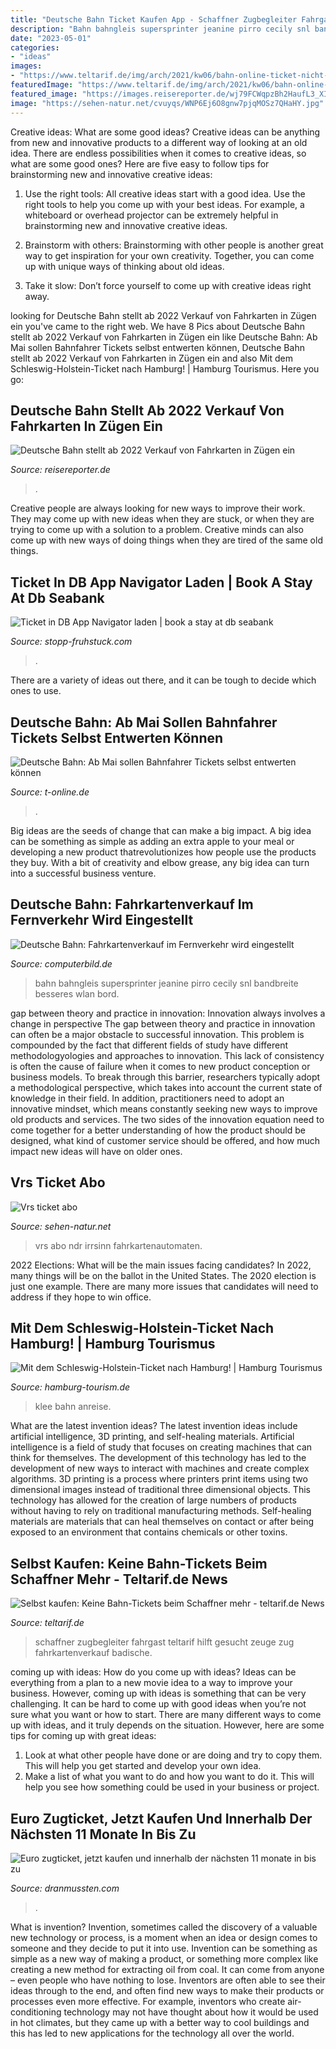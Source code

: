 ```yaml
---
title: "Deutsche Bahn Ticket Kaufen App - Schaffner Zugbegleiter Fahrgast Teltarif Hilft Gesucht Zeuge Zug Fahrkartenverkauf Badische"
description: "Bahn bahngleis supersprinter jeanine pirro cecily snl bandbreite besseres wlan bord"
date: "2023-05-01"
categories:
- "ideas"
images:
- "https://www.teltarif.de/img/arch/2021/kw06/bahn-online-ticket-nicht-mehr-beim-schaffner-1lmp4.jpg"
featuredImage: "https://www.teltarif.de/img/arch/2021/kw06/bahn-online-ticket-nicht-mehr-beim-schaffner-1lmp4.jpg"
featured_image: "https://images.reisereporter.de/wj79FCWqpzBh2HaufL3_XIKDY68Fwj4vfAg5VsFNvi8/g:sm/cb:b8649bbc0798e32bc22245a641d5f37b/w:760/YzhiMmZkOWQtOGU/yOS00ZjAzLTgxZD/MtNmVmNTg2ZTgyM/TUwLmpwZw"
image: "https://sehen-natur.net/cvuyqs/WNP6Ej6O8gnw7pjqMOSz7QHaHY.jpg"
---
```



Creative ideas: What are some good ideas?
Creative ideas can be anything from new and innovative products to a different way of looking at an old idea. There are endless possibilities when it comes to creative ideas, so what are some good ones? Here are five easy to follow tips for brainstorming new and innovative creative ideas:
1) Use the right tools: All creative ideas start with a good idea. Use the right tools to help you come up with your best ideas. For example, a whiteboard or overhead projector can be extremely helpful in brainstorming new and innovative creative ideas.

2) Brainstorm with others: Brainstorming with other people is another great way to get inspiration for your own creativity. Together, you can come up with unique ways of thinking about old ideas.

3) Take it slow: Don’t force yourself to come up with creative ideas right away.

	

		
looking for Deutsche Bahn stellt ab 2022 Verkauf von Fahrkarten in Zügen ein you've came to the right web. We have 8 Pics about Deutsche Bahn stellt ab 2022 Verkauf von Fahrkarten in Zügen ein like Deutsche Bahn: Ab Mai sollen Bahnfahrer Tickets selbst entwerten können, Deutsche Bahn stellt ab 2022 Verkauf von Fahrkarten in Zügen ein and also Mit dem Schleswig-Holstein-Ticket nach Hamburg! | Hamburg Tourismus. Here you go:
		
    
## Deutsche Bahn Stellt Ab 2022 Verkauf Von Fahrkarten In Zügen Ein

<img loading=lazy src="https://images.reisereporter.de/wj79FCWqpzBh2HaufL3_XIKDY68Fwj4vfAg5VsFNvi8/g:sm/cb:b8649bbc0798e32bc22245a641d5f37b/w:760/YzhiMmZkOWQtOGU/yOS00ZjAzLTgxZD/MtNmVmNTg2ZTgyM/TUwLmpwZw" onerror="this.onerror=null;this.src='https://tse4.mm.bing.net/th?id=OIP.8jpb4PJblC0I7iqhhUbGpQHaE7&amp;pid=15.1';" alt="Deutsche Bahn stellt ab 2022 Verkauf von Fahrkarten in Zügen ein">

_Source: reisereporter.de_

>. 

	

Creative people are always looking for new ways to improve their work. They may come up with new ideas when they are stuck, or when they are trying to come up with a solution to a problem. Creative minds can also come up with new ways of doing things when they are tired of the same old things.

    
## Ticket In DB App Navigator Laden | Book A Stay At Db Seabank

<img loading=lazy src="https://stopp-fruhstuck.com/dkq/W_TH2wXAYNBlcqfa1vc-mwHaPI.jpg" onerror="this.onerror=null;this.src='https://tse4.mm.bing.net/th?id=OIP.YtZSpHs3NCUVq-CZGGlgcwAAAA&amp;pid=15.1';" alt="Ticket in DB App Navigator laden | book a stay at db seabank">

_Source: stopp-fruhstuck.com_

>. 

	

There are a variety of ideas out there, and it can be tough to decide which ones to use.

    
## Deutsche Bahn: Ab Mai Sollen Bahnfahrer Tickets Selbst Entwerten Können

<img loading=lazy src="https://bilder.t-online.de/b/83/48/79/68/id_83487968/tid_da/die-deutsche-bahn-app-um-das-ticket-selber-entwerten-zu-koennen-muessen-kunden-die-fahrt-ueber-die-app-buchen-.jpg" onerror="this.onerror=null;this.src='https://tse1.mm.bing.net/th?id=OIP.8NAU6UYRf1Et4ZthQ17cHwHaEK&amp;pid=15.1';" alt="Deutsche Bahn: Ab Mai sollen Bahnfahrer Tickets selbst entwerten können">

_Source: t-online.de_

>. 

	

Big ideas are the seeds of change that can make a big impact. A big idea can be something as simple as adding an extra apple to your meal or developing a new product thatrevolutionizes how people use the products they buy. With a bit of creativity and elbow grease, any big idea can turn into a successful business venture.

    
## Deutsche Bahn: Fahrkartenverkauf Im Fernverkehr Wird Eingestellt

<img loading=lazy src="https://i.computer-bild.de/imgs/1/3/7/4/1/7/9/3/fb144d6b49eea7e6.jpg" onerror="this.onerror=null;this.src='https://tse3.mm.bing.net/th?id=OIP.-xRNa0nup-YDcWUs-9OGmgHaEK&amp;pid=15.1';" alt="Deutsche Bahn: Fahrkartenverkauf im Fernverkehr wird eingestellt">

_Source: computerbild.de_

>bahn bahngleis supersprinter jeanine pirro cecily snl bandbreite besseres wlan bord. 

	

gap between theory and practice in innovation: Innovation always involves a change in perspective
The gap between theory and practice in innovation can often be a major obstacle to successful innovation. This problem is compounded by the fact that different fields of study have different methodologyologies and approaches to innovation. This lack of consistency is often the cause of failure when it comes to new product conception or business models. To break through this barrier, researchers typically adopt a methodological perspective, which takes into account the current state of knowledge in their field. In addition, practitioners need to adopt an innovative mindset, which means constantly seeking new ways to improve old products and services. The two sides of the innovation equation need to come together for a better understanding of how the product should be designed, what kind of customer service should be offered, and how much impact new ideas will have on older ones.

    
## Vrs Ticket Abo

<img loading=lazy src="https://sehen-natur.net/cvuyqs/WNP6Ej6O8gnw7pjqMOSz7QHaHY.jpg" onerror="this.onerror=null;this.src='https://tse2.mm.bing.net/th?id=OIP.PwuO_MiWM0RIq_u877mu1AAAAA&amp;pid=15.1';" alt="Vrs ticket abo">

_Source: sehen-natur.net_

>vrs abo ndr irrsinn fahrkartenautomaten. 

	

2022 Elections: What will be the main issues facing candidates?
In 2022, many things will be on the ballot in the United States. The 2020 election is just one example. There are many more issues that candidates will need to address if they hope to win office.

    
## Mit Dem Schleswig-Holstein-Ticket Nach Hamburg! | Hamburg Tourismus

<img loading=lazy src="https://www.hamburg-tourism.de/fileadmin/_processed_/d/d/csm_RE-Luebeck-Hamburg-SH_C-Deutsche-Bahn-AG-Wolfgang-Klee_5c9daa24e1.jpg" onerror="this.onerror=null;this.src='https://tse1.mm.bing.net/th?id=OIP.zitZBEDNXDvbmHUI8GOk7gHaBi&amp;pid=15.1';" alt="Mit dem Schleswig-Holstein-Ticket nach Hamburg! | Hamburg Tourismus">

_Source: hamburg-tourism.de_

>klee bahn anreise. 

	

What are the latest invention ideas?
The latest invention ideas include artificial intelligence, 3D printing, and self-healing materials. Artificial intelligence is a field of study that focuses on creating machines that can think for themselves. The development of this technology has led to the development of new ways to interact with machines and create complex algorithms. 3D printing is a process where printers print items using two dimensional images instead of traditional three dimensional objects. This technology has allowed for the creation of large numbers of products without having to rely on traditional manufacturing methods. Self-healing materials are materials that can heal themselves on contact or after being exposed to an environment that contains chemicals or other toxins.

    
## Selbst Kaufen: Keine Bahn-Tickets Beim Schaffner Mehr - Teltarif.de News

<img loading=lazy src="https://www.teltarif.de/img/arch/2021/kw06/bahn-online-ticket-nicht-mehr-beim-schaffner-1lmp4.jpg" onerror="this.onerror=null;this.src='https://tse3.mm.bing.net/th?id=OIP.FnnMJ0nz0PC9tN6H_D_KzAHaFC&amp;pid=15.1';" alt="Selbst kaufen: Keine Bahn-Tickets beim Schaffner mehr - teltarif.de News">

_Source: teltarif.de_

>schaffner zugbegleiter fahrgast teltarif hilft gesucht zeuge zug fahrkartenverkauf badische. 

	

coming up with ideas: How do you come up with ideas?
Ideas can be everything from a plan to a new movie idea to a way to improve your business. However, coming up with ideas is something that can be very challenging. It can be hard to come up with good ideas when you’re not sure what you want or how to start. There are many different ways to come up with ideas, and it truly depends on the situation. However, here are some tips for coming up with great ideas: 
1. Look at what other people have done or are doing and try to copy them. This will help you get started and develop your own idea. 
2. Make a list of what you want to do and how you want to do it. This will help you see how something could be used in your business or project. 

    
## Euro Zugticket, Jetzt Kaufen Und Innerhalb Der Nächsten 11 Monate In Bis Zu

<img loading=lazy src="https://dranmussten.com/bsg/QNeWpKxvUdshewginiQ4EQHaLX.jpg" onerror="this.onerror=null;this.src='https://tse4.mm.bing.net/th?id=OIP.PsnWbtSZMhrmm5lF01b32AAAAA&amp;pid=15.1';" alt="Euro zugticket, jetzt kaufen und innerhalb der nächsten 11 monate in bis zu">

_Source: dranmussten.com_

>. 

	

What is invention?
Invention, sometimes called the discovery of a valuable new technology or process, is a moment when an idea or design comes to someone and they decide to put it into use. Invention can be something as simple as a new way of making a product, or something more complex like creating a new method for extracting oil from coal. It can come from anyone – even people who have nothing to lose. Inventors are often able to see their ideas through to the end, and often find new ways to make their products or processes even more effective. For example, inventors who create air-conditioning technology may not have thought about how it would be used in hot climates, but they came up with a better way to cool buildings and this has led to new applications for the technology all over the world.

